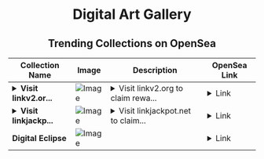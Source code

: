 <div align="center">

# Digital Art Gallery

## Trending Collections on OpenSea

| Collection Name                       | Image                                                                                     | Description                       | OpenSea Link                                                                                          |
|---------------------------------------|-------------------------------------------------------------------------------------------|-----------------------------------|--------------------------------------------------------------------------------------------------------|
| **<details><summary>Visit linkv2.or...</summary>Visit linkv2.org to claim rewards</details>** | ![Image](https://i.seadn.io/s/raw/files/92afe8387115b7de94ce3e7a36756337.png?w=500&auto=format?w=200&auto=format) | <details><summary>Visit linkv2.org to claim rewa...</summary>Visit linkv2.org to claim rewards</details> | <details><summary>Link</summary>[Visit linkv2.org to claim rewards](https://opensea.io/collection/visit-linkv2-org-to-claim-rewards-22)</details> |
| **<details><summary>Visit linkjackp...</summary>Visit linkjackpot.net to claim rewards</details>** | ![Image](https://i.seadn.io/s/raw/files/92afe8387115b7de94ce3e7a36756337.png?w=500&auto=format?w=200&auto=format) | <details><summary>Visit linkjackpot.net to claim...</summary>Visit linkjackpot.net to claim rewards</details> | <details><summary>Link</summary>[Visit linkjackpot.net to claim rewards](https://opensea.io/collection/visit-linkjackpot-net-to-claim-rewards-25)</details> |
| **Digital Eclipse** | ![Image](https://i.seadn.io/s/raw/files/32a8be80ed67cdb6079a073c941daa41.jpg?w=500&auto=format?w=200&auto=format) |  | <details><summary>Link</summary>[Digital Eclipse](https://opensea.io/collection/digital-eclipse)</details> |

</div>